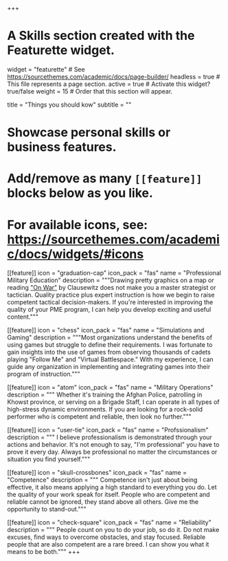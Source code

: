 +++
# A Skills section created with the Featurette widget.
widget = "featurette"  # See https://sourcethemes.com/academic/docs/page-builder/
headless = true  # This file represents a page section.
active = true  # Activate this widget? true/false
weight = 15  # Order that this section will appear.

title = "Things you should kow"
subtitle = ""

# Showcase personal skills or business features.
# 
# Add/remove as many `[[feature]]` blocks below as you like.
# 
# For available icons, see: https://sourcethemes.com/academic/docs/widgets/#icons

[[feature]]
  icon = "graduation-cap"
  icon_pack = "fas"
  name = "Professional Military Education"
  description = """Drawing pretty graphics on a map or reading ["On War"](https://thestrategybridge.org/the-bridge/2017/11/12/the-trinity-and-the-law-of-war) by Clausewitz does not make you a master strategist or tactician.  Quality practice plus expert instruction is how we begin to raise competent tactical decision-makers.  If you're interested in improving the quality of your PME program, I can help you develop exciting and useful content.""" 

[[feature]]
  icon = "chess"
  icon_pack = "fas"
  name = "Simulations and Gaming"
  description = """Most organizations understand the benefits of using games but struggle to define their requirements.  I was fortunate to gain insights into the use of games from observing thousands of cadets playing "Follow Me" and "Virtual Battlespace."  With my experience, I can guide any organization in implementing and integrating games into their program of instruction."""  

  [[feature]]
  icon = "atom"
  icon_pack = "fas"
  name = "Military Operations"
  description = """ Whether it's training the Afghan Police, patrolling in Khowst province, or serving on a Brigade Staff, I can operate in all types of high-stress dynamic environments.  If you are looking for a rock-solid performer who is competent and reliable, then look no further."""  
  
 [[feature]]
  icon = "user-tie"
  icon_pack = "fas"
  name = "Profssionalism"
  description = """ I believe professionalism is demonstrated through your actions and behavior. It's not enough to say, "I'm professional" you have to prove it every day. Always be professional no matter the circumstances or situation you find yourself."""

 [[feature]]
  icon = "skull-crossbones"
  icon_pack = "fas"
  name = "Competence"
  description = """ Competence isn't just about being effective, it also means applying a high standard to everything you do.  Let the quality of your work speak for itself.  People who are competent and reliable cannot be ignored, they stand above all others.  Give me the opportunity to stand-out."""

[[feature]]
  icon = "check-square"
  icon_pack = "fas"
  name = "Reliability"
  description = """ People count on you to do your job, so do it.  Do not make excuses, find ways to overcome obstacles, and stay focused.  Reliable people that are also competent are a rare breed.  I can show you what it means to be both."""
+++
